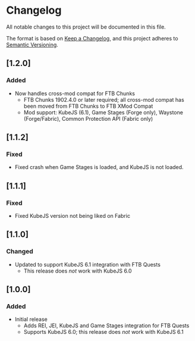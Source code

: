 # Changelog
All notable changes to this project will be documented in this file.

The format is based on [Keep a Changelog](https://keepachangelog.com/en/1.0.0/),
and this project adheres to [Semantic Versioning](https://semver.org/spec/v2.0.0.html).

## [1.2.0]

### Added
* Now handles cross-mod compat for FTB Chunks
  * FTB Chunks 1902.4.0 or later required; all cross-mod compat has been moved from FTB Chunks to FTB XMod Compat
  * Mod support: KubeJS (6.1), Game Stages (Forge only), Waystone (Forge/Fabric), Common Protection API (Fabric only)
  
## [1.1.2]

### Fixed
* Fixed crash when Game Stages is loaded, and KubeJS is not loaded.

## [1.1.1]

### Fixed
* Fixed KubeJS version not being liked on Fabric

## [1.1.0]

### Changed
* Updated to support KubeJS 6.1 integration with FTB Quests
  * This release does _not_ work with KubeJS 6.0

## [1.0.0]

### Added
* Initial release
  * Adds REI, JEI, KubeJS and Game Stages integration for FTB Quests
  * Supports KubeJS 6.0; this release does _not_ work with KubeJS 6.1
